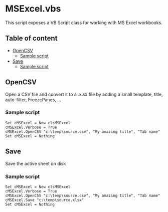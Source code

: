 # MSExcel.vbs

This script exposes a VB Script class for working with MS Excel workbooks.

## Table of content

- [OpenCSV](#opencsv)
	- [Sample script](#sample-script)
- [Save](#save)
	- [Sample script](#sample-script)

## OpenCSV

Open a CSV file and convert it to a .xlsx file by adding a small template, title, auto-filter, FreezePanes, ...

### Sample script

```VB
Set cMSExcel = New clsMSExcel
cMSExcel.Verbose = True
cMSExcel.OpenCSV "c:\temp\source.csv", "My amazing title", "Tab name"
Set cMSExcel = Nothing
```

## Save

Save the active sheet on disk

### Sample script

```VB
Set cMSExcel = New clsMSExcel
cMSExcel.Verbose = True
cMSExcel.OpenCSV "c:\temp\source.csv", "My amazing title", "Tab name"
cMSExcel.Save "c:\temp\source.xlsx"
Set cMSExcel = Nothing
```